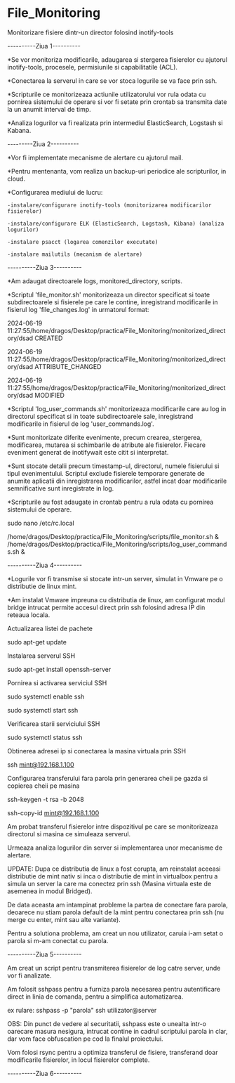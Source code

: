 # File_Monitoring
Monitorizare fisiere dintr-un director folosind inotify-tools

----------Ziua 1----------

  *Se vor monitoriza modificarile, adaugarea si stergerea fisierelor cu ajutorul inotify-tools, procesele, permisiunile si capabilitatile (ACL).
  
  *Conectarea la serverul in care se vor stoca logurile se va face prin ssh. 
  
  *Scripturile ce monitorizeaza actiunile utilizatorului vor rula odata cu pornirea sistemului de operare si vor fi setate prin crontab sa transmita date la un anumit interval de timp.
  
  *Analiza logurilor va fi realizata prin intermediul ElasticSearch, Logstash si Kabana.
  
---------Ziua 2----------

  *Vor fi implementate mecanisme de alertare cu ajutorul mail.
  
  *Pentru mentenanta, vom realiza un backup-uri periodice ale scripturilor, in cloud.
  
  *Configurarea mediului de lucru:
  
    -instalare/configurare inotify-tools (monitorizarea modificarilor fisierelor)
    
    -instalare/configurare ELK (ElasticSearch, Logstash, Kibana) (analiza logurilor)
    
    -instalare psacct (logarea comenzilor executate)
    
    -instalare mailutils (mecanism de alertare)
  
  
----------Ziua 3----------

 *Am adaugat directoarele logs, monitored_directory, scripts.
 
 *Scriptul 'file_monitor.sh' monitorizeaza un director specificat si toate subdirectoarele si fisierele pe care le contine, inregistrand modificarile in fisierul log 'file_changes.log' in urmatorul format:
 
2024-06-19 11:27:55/home/dragos/Desktop/practica/File_Monitoring/monitorized_directory/dsad CREATED

2024-06-19 11:27:55/home/dragos/Desktop/practica/File_Monitoring/monitorized_directory/dsad ATTRIBUTE_CHANGED

2024-06-19 11:27:55/home/dragos/Desktop/practica/File_Monitoring/monitorized_directory/dsad MODIFIED

 *Scriptul 'log_user_commands.sh' monitorizeaza modificarile care au log in directorul specificat si in toate subdirectoarele sale, inregistrand modificarile in fisierul de log 'user_commands.log'.

 *Sunt monitorizate diferite evenimente, precum crearea, stergerea, modificarea, mutarea si schimbarile de atribute ale fisierelor. Fiecare eveniment generat de inotifywait este citit si interpretat.

 *Sunt stocate detalii precum timestamp-ul, directorul, numele fisierului si tipul evenimentului. Scriptul exclude fisierele temporare generate de anumite aplicatii din inregistrarea modificarilor, astfel incat doar modificarile semnificative sunt inregistrate in log.

 *Scripturile au fost adaugate in crontab pentru a rula odata cu pornirea sistemului de operare.

 sudo nano /etc/rc.local
 
 /home/dragos/Desktop/practica/File_Monitoring/scripts/file_monitor.sh &
 /home/dragos/Desktop/practica/File_Monitoring/scripts/log_user_commands.sh &

----------Ziua 4----------

 *Logurile vor fi transmise si stocate intr-un server, simulat in Vmware pe o distributie de linux mint.
 
 *Am instalat Vmware impreuna cu distributia de linux, am configurat modul bridge intrucat permite accesul direct prin ssh folosind adresa IP din reteaua locala.

 Actualizarea listei de pachete

sudo apt-get update

 Instalarea serverul SSH

sudo apt-get install openssh-server

 Pornirea si activarea serviciul SSH

sudo systemctl enable ssh

sudo systemctl start ssh

 Verificarea starii serviciului SSH

sudo systemctl status ssh

 Obtinerea adresei ip si conectarea la masina virtuala prin SSH

ssh mint@192.168.1.100

Configurarea transferului fara parola prin generarea cheii pe gazda si copierea cheii pe masina

ssh-keygen -t rsa -b 2048

ssh-copy-id mint@192.168.1.100

 Am probat transferul fisierelor intre dispozitivul pe care se monitorizeaza directorul si masina ce simuleaza serverul.

 Urmeaza analiza logurilor din server si implementarea unor mecanisme de alertare.

UPDATE:
Dupa ce distributia de linux a fost corupta, am reinstalat aceeasi distributie de mint nativ si inca o distributie de mint in virtualbox pentru a simula un server la care ma conectez prin ssh (Masina virtuala este de asemenea in modul Bridged).

De data aceasta am intampinat probleme la partea de conectare fara parola, deoarece nu stiam parola default de la mint pentru conectarea prin ssh (nu merge cu enter, mint sau alte variante).

Pentru a solutiona problema, am creat un nou utilizator, caruia i-am setat o parola si m-am conectat cu parola.

----------Ziua 5----------

Am creat un script pentru transmiterea fisierelor de log catre server, unde vor fi analizate. 

Am folosit sshpass pentru a furniza parola necesarea pentru autentificare direct in linia de comanda, pentru a simplifica automatizarea.

ex rulare: sshpass -p "parola" ssh utilizator@server

OBS: Din punct de vedere al securitatii, sshpass este o unealta intr-o oarecare masura nesigura, intrucat contine in cadrul scriptului parola in clar, dar vom face obfuscation pe cod la finalul proiectului.

Vom folosi rsync pentru a optimiza transferul de fisiere, transferand doar modificarile fisierelor, in locul fisierelor complete.

----------Ziua 6----------
